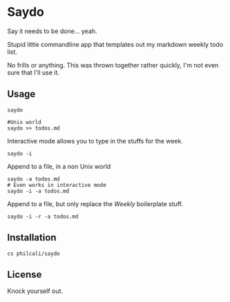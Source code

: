 # Saydo

Say it needs to be done... yeah.

Stupid little commandline app that templates out my markdown weekly todo list.

No frills or anything. This was thrown together rather quickly, I'm not even sure that
I'll use it.

## Usage

    saydo

    #Unix world
    saydo >> todos.md

Interactive mode allows you to type in the stuffs for the week.

    saydo -i

Append to a file, in a non Unix world

    saydo -a todos.md
    # Even works in interactive mode
    saydo -i -a todos.md

Append to a file, but only replace the *Weekly* boilerplate stuff.

    saydo -i -r -a todos.md

## Installation

    cs philcali/saydo

## License

Knock yourself out.
